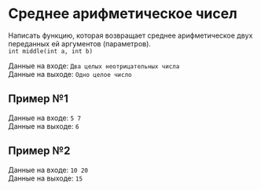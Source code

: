 # Среднее арифметическое чисел
Написать функцию, которая возвращает среднее арифметическое двух переданных ей аргументов (параметров).  
`int middle(int a, int b)`  

Данные на входе: 	`Два целых неотрицательных числа`  
Данные на выходе: 	`Одно целое число`

## Пример №1
Данные на входе: 	`5 7`  
Данные на выходе: 	`6`

## Пример №2
Данные на входе: 	`10 20`  
Данные на выходе: 	`15`